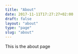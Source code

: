 ```yaml
---
title: "About"
date: 2017-11-11T17:27:27+02:00
draft: false
layout: "about"
type: "page"
slug: "about"
---
```


This is the about page
